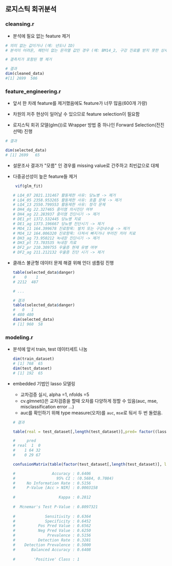 ## 로지스틱 회귀분석

### cleansing.r

* 분석에 필요 없는 feature 제거

```r
# 의미 없는 값이거나 (예: 년도나 ID) 
# 분석이 어려운, 패턴이 없는 문자열 값인 경우 (예: BM14_2, 구강 진료를 받지 못한 상세 이유) 제거

# 결측치가 포함된 행 제거

# 결과
dim(cleaned_data)
#[1] 2699  586
```



### feature_engineering.r

* 앞서 한 차례 feature를 제거했음에도 feature가 너무 많음(600개 가량)

* 차원의 저주 현상이 일어날 수 있으므로 feature selection이 필요함

  

* 로지스틱 회귀 모델(glm())로 Wrapper 방법 중 하나인 Forward Selection(전진 선택) 진행

```r
# 결과

dim(selected_data)
# [1] 2699   65
```

* 설문조사 결과가 "모름" 인 경우를 missing value로 간주하고 최빈값으로 대체

  

* 다중공선성이 높은 feature들 제거

  ```r
   vif(glm_fit)
  
  # LQ4_07 2821.131467 활동제한 사유: 당뇨병 -> 제거
  # LQ4_05 2358.953265 활동제한 사유: 호흡 문제 -> 제거
  # LQ4_13 2550.799553 활동제한 사유: 청각 문제
  # DH4_dg 22.327465 중이염 의사진단 여부
  # DH4_ag 22.283937 중이염 진단시기 -> 제거
  # DE1_pt 1372.532445 당뇨병 치료
  # DE1_ag 1373.196667 당뇨병 진단시기 -> 제거
  # MO4_11 164.399678 진료항목: 발치 또는 구강내수술 -> 제거
  # MO4_12 164.006320 진로항목: 다쳐서 빠지거나 부러진 치아 치료
  # DH3_ag 73.950212 녹내장 진단시기 -> 제거
  # DH3_pt 73.703535 녹내장 치료
  # DF2_pr 210.309755 우울증 현재 유병 여부
  # DF2_ag 211.212132 우울증 진단 시기 -> 제거
  ```

  

* 클래스 불균형 데이터 문제 해결 위해 언더 샘플링 진행

  ```r
  table(selected_data$danger)
  #    0    1 
  # 2212  487 
  
  # ...
  
  # 결과
  table(selected_data$danger)
  #   0   1 
  # 480 480 
  dim(selected_data)
  # [1] 960  58
  ```



### modeling.r

* 분석에 앞서 train, test 데이터세트 나눔

  ```r
  dim(train_dataset)
  # [1] 768  65
  dim(test_dataset)
  # [1] 192  65
  ```

* embedded 기법인 lasso 모델링

  * 교차검증 실시, alpha =1, nfolds =5
  * cv.glmnet()은 교차검증을 할때 오차를 다양하게 정할 수 있음(auc, mse, misclassification error ...)
  * auc를 확인하기 위해 type measure(오차)를 `auc`, `mse`로 둬서 두 번 돌렸음.

  ```r
  # 결과
  
  table(real = test_dataset[,length(test_dataset)],pred= factor((lasso_pred), levels = c(1,0)))
  
  #     pred
  # real  1  0
  #    1 64 32
  #    0 29 67
  
  confusionMatrix(table(factor(test_dataset[,length(test_dataset)], levels=c(1,0)),factor((lasso_pred), levels = c(1,0))))
  
  #                Accuracy : 0.6406          
  #                  95% CI : (0.5684, 0.7084)
  #     No Information Rate : 0.5156 
  #     P-Value [Acc > NIR] : 0.0003158       
                                            
  #                   Kappa : 0.2812          
                                            
  #  Mcnemar's Test P-Value : 0.8097321       
                                            
  #             Sensitivity : 0.6364          
  #             Specificity : 0.6452          
  #          Pos Pred Value : 0.6562          
  #          Neg Pred Value : 0.6250          
  #              Prevalence : 0.5156          
  #          Detection Rate : 0.3281          
  #    Detection Prevalence : 0.5000          
  #       Balanced Accuracy : 0.6408          
                                            
  #        'Positive' Class : 1
  ```

  
